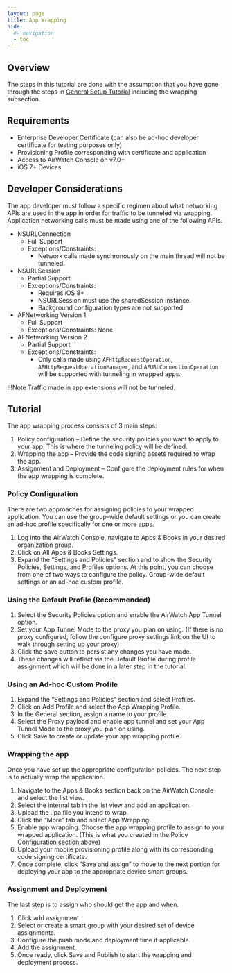 ```yaml
---
layout: page
title: App Wrapping
hide:
  #- navigation
  - toc
---
```


## Overview

The steps in this tutorial are done with the assumption that you have gone through the steps in [General Setup Tutorial](../index.md) including the wrapping subsection.

## Requirements

- Enterprise Developer Certificate (can also be ad-hoc developer certificate for testing purposes only)
- Provisioning Profile corresponding with certificate and application
- Access to AirWatch Console on v7.0+
- iOS 7+ Devices

## Developer Considerations

The app developer must follow a specific regimen about what networking APIs are used in the app in order for traffic to be tunneled via wrapping. Application networking calls must be made using one of the following APIs.

- NSURLConnection
  - Full Support
  - Exceptions/Constraints:
    - Network calls made synchronously on the main thread will not be tunneled.
- NSURLSession
  - Partial Support
  - Exceptions/Constraints:
    - Requires iOS 8+
    - NSURLSession must use the sharedSession instance.
    - Background configuration types are not supported
- AFNetworking Version 1
  - Full Support
  - Exceptions/Constraints: None
- AFNetworking Version 2
  - Partial Support
  - Exceptions/Constraints:
    - Only calls made using `AFHttpRequestOperation`, `AFHttpRequestOperationManager`, and `AFURLConnectionOperation` will be supported with tunneling in wrapped apps.

!!!Note
    Traffic made in app extensions will not be tunneled.

## Tutorial

The app wrapping process consists of 3 main steps:

1. Policy configuration – Define the security policies you want to apply to your app. This is where the tunneling policy will be defined.
1. Wrapping the app – Provide the code signing assets required to wrap the app.
1. Assignment and Deployment – Configure the deployment rules for when the app wrapping is complete.

### Policy Configuration

There are two approaches for assigning policies to your wrapped application. You can use the group-wide default settings or you can create an ad-hoc profile specifically for one or more apps.

1. Log into the AirWatch Console, navigate to Apps & Books in your desired organization group.
1. Click on All Apps & Books Settings.
1. Expand the “Settings and Policies” section and to show the Security Policies, Settings, and Profiles options.
At this point, you can choose from one of two ways to configure the policy. Group-wide default settings or an ad-hoc custom profile.

### Using the Default Profile (Recommended)

1. Select the Security Policies option and enable the AirWatch App Tunnel option.
1. Set your App Tunnel Mode to the proxy you plan on using. (If there is no proxy configured, follow the configure proxy settings link on the UI to walk through setting up your proxy)
1. Click the save button to persist any changes you have made.
1. These changes will reflect via the Default Profile during profile assignment which will be done in a later step in the tutorial.

### Using an Ad-hoc Custom Profile

1. Expand the “Settings and Policies” section and select Profiles.
1. Click on Add Profile and select the App Wrapping Profile.
1. In the General section, assign a name to your profile.
1. Select the Proxy payload and enable app tunnel and set your App Tunnel Mode to the proxy you plan on using.
1. Click Save to create or update your app wrapping profile.

### Wrapping the app

Once you have set up the appropriate configuration policies. The next step is to actually wrap the application.

1. Navigate to the Apps & Books section back on the AirWatch Console and select the list view.
1. Select the internal tab in the list view and add an application.
1. Upload the .ipa file you intend to wrap.
1. Click the “More” tab and select App Wrapping.
1. Enable app wrapping. Choose the app wrapping profile to assign to your wrapped application. (This is what you created in the Policy Configuration section above)
1. Upload your mobile provisioning profile along with its corresponding code signing certificate.
1. Once complete, click “Save and assign” to move to the next portion for deploying your app to the appropriate device smart groups.

### Assignment and Deployment

The last step is to assign who should get the app and when.

1. Click add assignment.
1. Select or create a smart group with your desired set of device assignments.
1. Configure the push mode and deployment time if applicable.
1. Add the assignment.
1. Once ready, click Save and Publish to start the wrapping and deployment process.